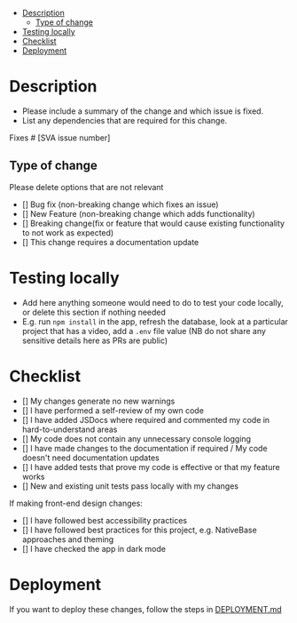 - [Description](#description)
  - [Type of change](#type-of-change)
- [Testing locally](#testing-locally)
- [Checklist](#checklist)
- [Deployment](#deployment)

# Description

- Please include a summary of the change and which issue is fixed.
- List any dependencies that are required for this change.

Fixes # [SVA issue number]

## Type of change

Please delete options that are not relevant

- [] Bug fix (non-breaking change which fixes an issue)
- [] New Feature (non-breaking change which adds functionality)
- [] Breaking change(fix or feature that would cause existing functionality to not work as expected)
- [] This change requires a documentation update

# Testing locally

- Add here anything someone would need to do to test your code locally, or delete this section if nothing needed
- E.g. run `npm install` in the app, refresh the database, look at a particular project that has a video, add a `.env` file value (NB do not share any sensitive details here as PRs are public)

# Checklist

- [] My changes generate no new warnings
- [] I have performed a self-review of my own code
- [] I have added JSDocs where required and commented my code in hard-to-understand areas
- [] My code does not contain any unnecessary console logging
- [] I have made changes to the documentation if required / My code doesn't need documentation updates
- [] I have added tests that prove my code is effective or that my feature works
- [] New and existing unit tests pass locally with my changes

If making front-end design changes:

- [] I have followed best accessibility practices
- [] I have followed best practices for this project, e.g. NativeBase approaches and theming
- [] I have checked the app in dark mode

# Deployment

If you want to deploy these changes, follow the steps in [DEPLOYMENT.md](https://github.com/Scottish-Tech-Army/Volunteer-app/blob/main/DEPLOYMENT.md)
